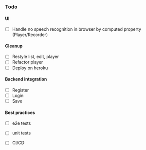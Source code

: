 ### Todo

#### UI
- [ ] Handle no speech recognition in browser by computed property (Player/Recorder)

#### Cleanup
- [ ] Restyle list, edit, player 
- [ ] Refactor player
- [ ] Deploy on heroku

#### Backend integration
- [ ] Register
- [ ] Login
- [ ] Save

#### Best practices
- [ ] e2e tests
- [ ] unit tests
- [ ] CI/CD

